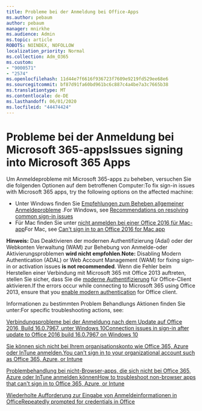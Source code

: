 ```yaml
---
title: Probleme bei der Anmeldung bei Office-Apps
ms.author: pebaum
author: pebaum
manager: mnirkhe
ms.audience: Admin
ms.topic: article
ROBOTS: NOINDEX, NOFOLLOW
localization_priority: Normal
ms.collection: Adm_O365
ms.custom:
- "9000571"
- "2574"
ms.openlocfilehash: 11d44e7f6616f936723f7609e9219fd529ee68e6
ms.sourcegitcommit: bf87d91fa60bd961bc6c887c4a4be7a3c7665b38
ms.translationtype: MT
ms.contentlocale: de-DE
ms.lasthandoff: 06/01/2020
ms.locfileid: "44474424"
---
```

# <a name="issues-signing-into-microsoft-365-apps"></a><span data-ttu-id="13aa0-102">Probleme bei der Anmeldung bei Microsoft 365-apps</span><span class="sxs-lookup"><span data-stu-id="13aa0-102">Issues signing into Microsoft 365 Apps</span></span>

<span data-ttu-id="13aa0-103">Um Anmeldeprobleme mit Microsoft 365-apps zu beheben, versuchen Sie die folgenden Optionen auf dem betroffenen Computer:</span><span class="sxs-lookup"><span data-stu-id="13aa0-103">To fix sign-in issues with Microsoft 365 apps, try the following options on the affected machine:</span></span>  

- <span data-ttu-id="13aa0-104">Unter Windows finden Sie [Empfehlungen zum Beheben allgemeiner Anmeldeprobleme](https://docs.microsoft.com/office365/troubleshoot/administration/disabling-adal-wam-not-recommended#recommendations-on-resolving-common-sign-in-issues) .</span><span class="sxs-lookup"><span data-stu-id="13aa0-104">For Windows, see [Recommendations on resolving common sign-in issues](https://docs.microsoft.com/office365/troubleshoot/administration/disabling-adal-wam-not-recommended#recommendations-on-resolving-common-sign-in-issues)</span></span>
- <span data-ttu-id="13aa0-105">Für Mac finden Sie unter [nicht anmelden bei einer Office 2016 für Mac-app](https://docs.microsoft.com/office365/troubleshoot/authentication/sign-in-to-office-2016-for-mac-fail)</span><span class="sxs-lookup"><span data-stu-id="13aa0-105">For Mac, see  [Can't sign in to an Office 2016 for Mac app](https://docs.microsoft.com/office365/troubleshoot/authentication/sign-in-to-office-2016-for-mac-fail)</span></span>

<span data-ttu-id="13aa0-106">**Hinweis:** Das Deaktivieren der modernen Authentifizierung (Adal) oder der Webkonten Verwaltung (WAM) zur Behebung von Anmelde-oder Aktivierungsproblemen **wird nicht empfohlen**.</span><span class="sxs-lookup"><span data-stu-id="13aa0-106">**Note:** Disabling Modern Authentication (ADAL) or Web Account Management (WAM) for fixing sign-in or activation issues  **is not recommended**.</span></span> <span data-ttu-id="13aa0-107">Wenn die Fehler beim Herstellen einer Verbindung mit Microsoft 365 mit Office 2013 auftreten, stellen Sie sicher, dass Sie die [moderne Authentifizierung](https://docs.microsoft.com/office365/admin/security-and-compliance/enable-modern-authentication) für Office-Client aktivieren.</span><span class="sxs-lookup"><span data-stu-id="13aa0-107">If the errors occur while connecting to Microsoft 365 using Office 2013, ensure that you [enable modern authentication](https://docs.microsoft.com/office365/admin/security-and-compliance/enable-modern-authentication)  for Office client.</span></span>

<span data-ttu-id="13aa0-108">Informationen zu bestimmten Problem Behandlungs Aktionen finden Sie unter:</span><span class="sxs-lookup"><span data-stu-id="13aa0-108">For specific troubleshooting actions, see:</span></span>

[<span data-ttu-id="13aa0-109">Verbindungsprobleme bei der Anmeldung nach dem Update auf Office 2016, Build 16.0.7967, unter Windows 10</span><span class="sxs-lookup"><span data-stu-id="13aa0-109">Connection issues in sign-in after update to Office 2016 build 16.0.7967 on Windows 10</span></span>](https://docs.microsoft.com/office365/troubleshoot/administration/connection-issue-when-sign-in-office-2016)  

[<span data-ttu-id="13aa0-110">Sie können sich nicht bei Ihrem organisationskonto wie Office 365, Azure oder InTune anmelden.</span><span class="sxs-lookup"><span data-stu-id="13aa0-110">You can't sign in to your organizational account such as Office 365, Azure, or Intune</span></span>](https://docs.microsoft.com/office365/troubleshoot/authentication/sign-in-to-office-365-azure-intune)

[<span data-ttu-id="13aa0-111">Problembehandlung bei nicht-Browser-apps, die sich nicht bei Office 365, Azure oder InTune anmelden können</span><span class="sxs-lookup"><span data-stu-id="13aa0-111">How to troubleshoot non-browser apps that can't sign in to Office 365, Azure, or Intune</span></span>](https://support.office.com/article/how-to-troubleshoot-non-browser-apps-that-can-t-sign-in-to-office-365-azure-or-intune-3ba1b268-66f6-462c-b0e5-070f5c2603c1?ui=en-US&rs=en-US&ad=US)

[<span data-ttu-id="13aa0-112">Wiederholte Aufforderung zur Eingabe von Anmeldeinformationen in Office</span><span class="sxs-lookup"><span data-stu-id="13aa0-112">Repeatedly prompted for credentials in Office</span></span>](https://docs.microsoft.com/office365/troubleshoot/authentication/access-denied-when-connect-to-office-365)